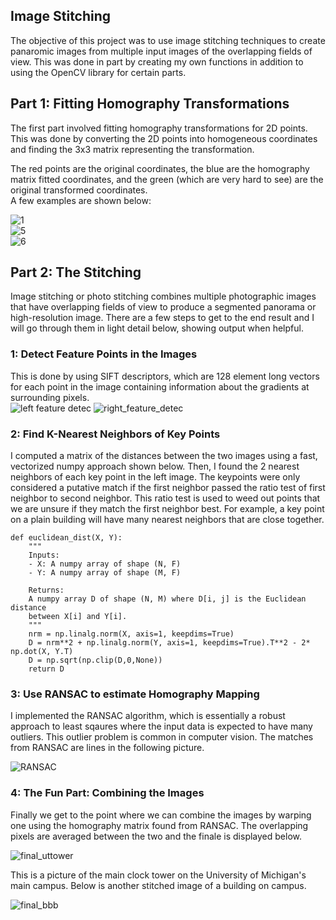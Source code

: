 ## Image Stitching

The objective of this project was to use image stitching techniques to create panaromic images from multiple input images of the overlapping fields of view.
This was done in part by creating my own functions in addition to using the OpenCV library for certain parts.

## Part 1: Fitting Homography Transformations
The first part involved fitting homography transformations for 2D points.  This was done by converting the 2D points into
homogeneous coordinates and finding the 3x3 matrix representing the transformation.

The red points are the original coordinates, the blue are the homography matrix fitted coordinates, and the green 
(which are very hard to see) are the original transformed coordinates.  
A few examples are shown below:  

![1](case_0.png)  
![5](case_5.png)  
![6](case_6.png)  

## Part 2: The Stitching
Image stitching or photo stitching combines multiple photographic images that have overlapping fields of
view to produce a segmented panorama or high-resolution image.  There are a few steps to get to the end result and I will go through them in light detail below, showing output when helpful.

### 1: Detect Feature Points in the Images
This is done by using SIFT descriptors, which are 128 element long vectors for each point in the image containing information about the gradients at surrounding pixels.  
![left feature detec](uttower_left_descriptor.jpg)  ![right_feature_detec](uttower_right_descriptor.jpg)

### 2: Find K-Nearest Neighbors of Key Points
I computed a matrix of the distances between the two images using a fast, vectorized numpy approach shown below. Then, I found the 2 nearest neighbors of each key point in the left image.  The keypoints were only considered a putative match if the first neighbor passed the ratio test of first neighbor to second neighbor.  This ratio test is used to weed out points that we are unsure if they match the first neighbor best.  For example, a key point on a plain building will have many nearest neighbors that are close together.  
```
def euclidean_dist(X, Y):
    """
    Inputs:
    - X: A numpy array of shape (N, F)
    - Y: A numpy array of shape (M, F)

    Returns:
    A numpy array D of shape (N, M) where D[i, j] is the Euclidean distance
    between X[i] and Y[i].
    """
    nrm = np.linalg.norm(X, axis=1, keepdims=True)
    D = nrm**2 + np.linalg.norm(Y, axis=1, keepdims=True).T**2 - 2* np.dot(X, Y.T)
    D = np.sqrt(np.clip(D,0,None))
    return D
```

### 3: Use RANSAC to estimate Homography Mapping
I implemented the RANSAC algorithm, which is essentially a robust approach to least sqaures where the input data is expected to have many outliers.  This outlier problem is common in computer vision.  The matches from RANSAC are lines in the following picture.  

![RANSAC](uttower_matches.jpg)  

### 4: The Fun Part: Combining the Images
Finally we get to the point where we can combine the images by warping one using the homography matrix found from RANSAC.  The overlapping pixels are averaged between the two and the finale is displayed below.  

![final_uttower](uttower.jpg)

This is a picture of the main clock tower on the University of Michigan's main campus.  Below is another stitched image of a building on campus.  

![final_bbb](bbb.jpg)
